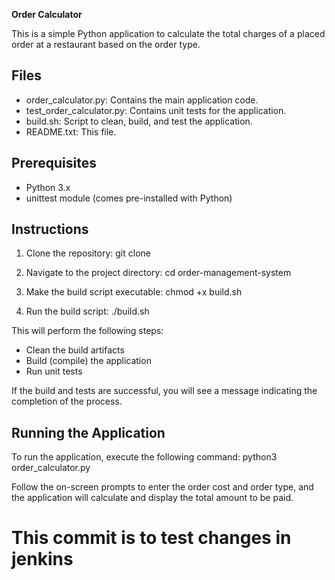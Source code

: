 **Order Calculator**

This is a simple Python application to calculate the total charges of a placed order at a restaurant based on the order type.

## Files
- order_calculator.py: Contains the main application code.
- test_order_calculator.py: Contains unit tests for the application.
- build.sh: Script to clean, build, and test the application.
- README.txt: This file.

## Prerequisites
- Python 3.x
- unittest module (comes pre-installed with Python)

## Instructions

1. Clone the repository:
    git clone <repository-url>

2. Navigate to the project directory:
    cd order-management-system

3. Make the build script executable:
    chmod +x build.sh

4. Run the build script:
    ./build.sh

This will perform the following steps:
- Clean the build artifacts
- Build (compile) the application
- Run unit tests

If the build and tests are successful, you will see a message indicating the completion of the process.

## Running the Application

To run the application, execute the following command:
    python3 order_calculator.py

Follow the on-screen prompts to enter the order cost and order type, and the application will calculate and display the total amount to be paid.


# This commit is to test changes in jenkins

